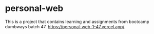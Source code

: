 # personal-web
This is a project that contains learning and assignments from bootcamp dumbways batch 47.
https://personal-web-1-47.vercel.app/
